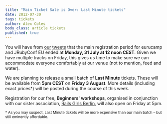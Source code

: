 ```yaml
---
title: "Main Ticket Sale is Over: Last Minute tickets"
date: 2012-07-30
tags: tickets
author: Alex Coles
body_class: article tickets
published: true
---
```


You will have from [our][tweet1] [tweets][tweet2] that the main registration period for eurucamp and JRubyConf EU ended at **Monday, 31 July at 12 noon CEST**. Given we have multiple tracks on Friday, this gives us time  to make sure we can accommodate everyone comfortably at our venue (not to mention, feed and water).

We are planning to release a small batch of **Last Minute** tickets. These will be available from **5pm CEST** on **Friday 3 August**. More details (including exact prices*) will be posted during the course of this week.

Registration for our free, **Beginners' workshops**, organised in conjunction with our sister association, [Rails Girls Berlin][rgb], will also open on Friday at 5pm.

<sup>* As you may suspect, Last Minute tickets will be more expensive than our main batch – but still eminently affordable.</sup>

[tweet1]:https://twitter.com/eurucamp/status/228869369101434881
[tweet2]:https://twitter.com/eurucamp/status/229869184237047808
[rgb]:http://railsgirlsberlin.tumblr.com/
